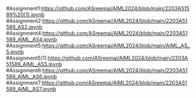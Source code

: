 #Assignment1:https://github.com/ASreemai/AIML2024/blob/main/2203A51589%20(1).ipynb
#Assignment2:https://github.com/ASreemai/AIML2024/blob/main/2203A51589_AS2.ipynb
#Assignment4:https://github.com/ASreemai/AIML2024/blob/main/2203A51589_AIML_AS4.ipynb
#Assignment5:https://github.com/ASreemai/AIML2024/blob/main/AIML_AS_5.ipynb
#Assignment5(1):https://github.com/ASreemai/AIML2024/blob/main/2203A51589_AIML_AS5.ipynb
#Assignment6:https://github.com/ASreemai/AIML2024/blob/main/2203A51589_AIML_AS6.ipynb
#Assignment7:https://github.com/ASreemai/AIML2024/blob/main/2203A51589_AIML_AS7.ipynb
